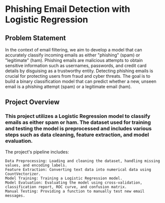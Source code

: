 # Phishing Email Detection with Logistic Regression

## Problem Statement
In the context of email filtering, we aim to develop a model that can accurately classify incoming emails as either "phishing" (spam) or "legitimate" (ham). Phishing emails are malicious attempts to obtain sensitive information such as usernames, passwords, and credit card details by disguising as a trustworthy entity. Detecting phishing emails is crucial for protecting users from fraud and cyber threats. The goal is to build a binary classification model that can predict whether a new, unseen email is a phishing attempt (spam) or a legitimate email (ham).

## Project Overview
### This project utilizes a Logistic Regression model to classify emails as either spam or ham. The dataset used for training and testing the model is preprocessed and includes various steps such as data cleaning, feature extraction, and model evaluation.
The project's pipeline includes:

    Data Preprocessing: Loading and cleaning the dataset, handling missing values, and encoding labels.
    Feature Extraction: Converting text data into numerical data using CountVectorizer.
    Model Training: Training a Logistic Regression model.
    Model Evaluation: Evaluating the model using cross-validation, classification report, ROC curve, and confusion matrix.
    Manual Testing: Providing a function to manually test new email messages.
